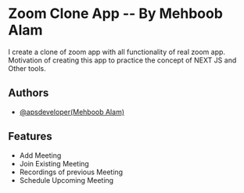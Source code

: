 
# Zoom Clone App -- By Mehboob Alam

I create a clone of zoom app with all  functionality of real zoom app. Motivation of creating this app to practice the concept of NEXT JS and Other tools.





## Authors

- [@apsdeveloper(Mehboob Alam)](https://github.com/apsdeveloper461)


## Features

- Add Meeting
- Join Existing Meeting
- Recordings of previous Meeting
- Schedule Upcoming Meeting 

